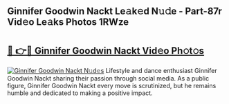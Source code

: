 ## Ginnifer Goodwin Nackt Le𝚊k𝚎d N𝚞𝚍e - Part-87r Vid𝚎o Le𝚊ks Photos 1RWze

# <h2><a href="http://fb6k4t.evod.top/?m=Ginnifer+Goodwin+Nackt">🔗 👉🔴 Ginnifer Goodwin Nackt Vid𝚎o Ph𝚘t𝚘s</a></h2>

[![Ginnifer Goodwin Nackt N𝚞d𝚎s](https://i.imgur.com/8V9OHl7.gif)](http://fb6k4t.evod.top/?m=Ginnifer+Goodwin+Nackt)
Lifestyle and dance enthusiast Ginnifer Goodwin Nackt sharing their passion through social media. As a public figure, Ginnifer Goodwin Nackt every move is scrutinized, but he remains humble and dedicated to making a positive impact. 
